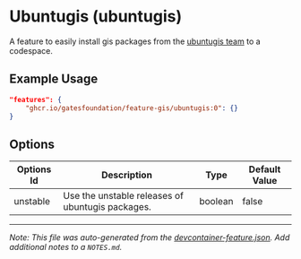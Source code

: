 
# Ubuntugis (ubuntugis)

A feature to easily install gis packages from the [ubuntugis team](https://launchpad.net/~ubuntugis) to a codespace.

## Example Usage

```json
"features": {
    "ghcr.io/gatesfoundation/feature-gis/ubuntugis:0": {}
}
```

## Options

| Options Id | Description | Type | Default Value |
|-----|-----|-----|-----|
| unstable | Use the unstable releases of ubuntugis packages. | boolean | false |



---

_Note: This file was auto-generated from the [devcontainer-feature.json](https://github.com/gatesfoundation/feature-gis/blob/main/src/ubuntugis/devcontainer-feature.json).  Add additional notes to a `NOTES.md`._
